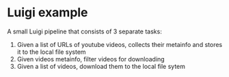 # Luigi example

A small Luigi pipeline that consists of 3 separate tasks:
1. Given a list of URLs of youtube videos, collects their metainfo and stores it to the local file system
2. Given videos metainfo, filter videos for downloading
3. Given a list of videos, download them to the local file sytem



